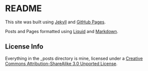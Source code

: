 README
======

This site was built using [Jekyll][1] and [GitHub Pages][2]. 

Posts and Pages formatted using [Liquid][3] and [Markdown][4].


License Info
-------------

Everything in the _posts directory is mine, licensed under a [Creative Commons Attribution-ShareAlike 3.0 Unported License][5].


[1]: http://jekyllrb.com/docs/home/ "Jekyll Documentation"
[2]: http://pages.github.com/ "GitHub Pages"
[3]: http://wiki.shopify.com/Liquid "Liquid"
[4]: http://daringfireball.net/projects/markdown/ "Markdown"
[5]: http://creativecommons.org/licenses/by-sa/3.0/deed.en_US "Creative Commons"
